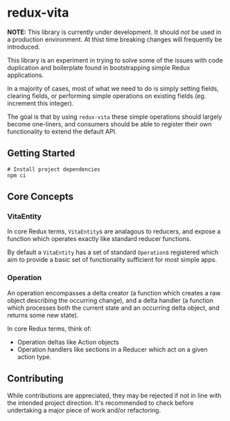 # redux-vita

**NOTE:** This library is currently under development. It should _not_ be used
in a production environment. At thist time breaking changes will frequently be
introduced.

This library is an experiment in trying to solve some of the issues with code
duplication and boilerplate found in bootstrapping simple Redux applications.

In a majority of cases, most of what we need to do is simply setting fields,
clearing fields, or performing simple operations on existing fields (eg.
increment this integer).

The goal is that by using `redux-vita` these simple operations should largely
become one-liners, and consumers should be able to register their own
functionality to extend the default API.

## Getting Started

```
# Install project dependencies
npm ci
```

## Core Concepts

### VitaEntity

In core Redux terms, `VitaEntity`s are analagous to reducers, and expose a
function which operates exactly like standard reducer functions.

By default a `VitaEntity` has a set of standard `Operation`s registered which
aim to provide a basic set of functionality sufficient for most simple apps.

### Operation

An operation encompasses a delta creator (a function which creates a raw object
describing the occurring change), and a delta handler (a function which
processes both the current state and an occurring delta object, and returns some
new state).

In core Redux terms, think of:
* Operation deltas like Action objects
* Operation handlers like sections in a Reducer which act on a given action
type.

## Contributing

While contributions are appreciated, they may be rejected if not in line with
the intended project direction. It's recommended to check before undertaking a
major piece of work and/or refactoring.